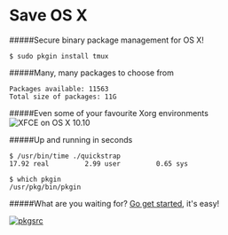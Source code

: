 Save OS X
=========

#####Secure binary package management for OS X!      

	$ sudo pkgin install tmux

#####Many, many packages to choose from

	Packages available: 11563       
	Total size of packages: 11G

#####Even some of your favourite Xorg environments
![XFCE on OS X 10.10](https://paste.xinu.at/TxiM/)

#####Up and running in seconds      

	$ /usr/bin/time ./quickstrap        
	17.92 real         2.99 user         0.65 sys     

	$ which pkgin      
	/usr/pkg/bin/pkgin        

#####What are you waiting for? [Go get started](download-and-install/), it's easy!

[![pkgsrc]()](_includes/pkgsrc.png)
